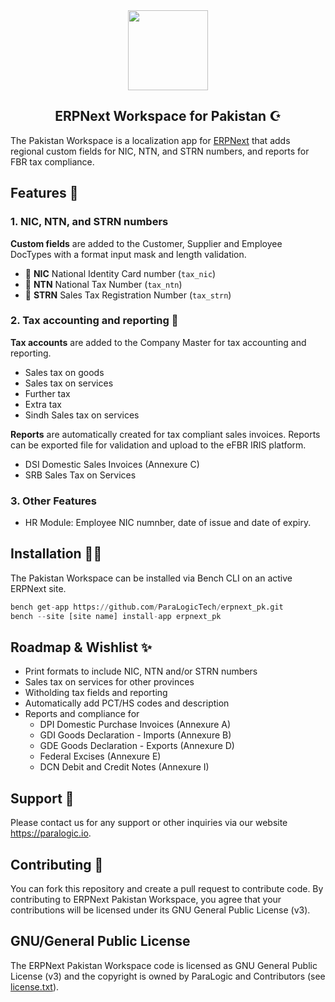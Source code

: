 <div align="center">
	<img src="https://raw.githubusercontent.com/ParaLogicTech/erpnext_pk/master/erpnext_pk/public/images/erpnext-pk-logo.png" height="128">
	<h2>ERPNext Workspace for Pakistan ☪️</h2>
</div>

The Pakistan Workspace is a localization app for [ERPNext](https://github.com/frappe/erpnext) that adds regional custom fields for NIC, NTN, and STRN numbers, and reports for FBR tax compliance.

## Features 🎁

### 1. NIC, NTN, and STRN numbers
**Custom fields** are added to the Customer, Supplier and Employee DocTypes with a format input mask and length validation.

- 🪪 **NIC** National Identity Card number (`tax_nic`) 
- 🧾 **NTN** National Tax Number (`tax_ntn`)
- 🧾 **STRN** Sales Tax Registration Number (`tax_strn`)

### 2. Tax accounting and reporting 🏦
**Tax accounts** are added to the Company Master for tax accounting and reporting.

- Sales tax on goods
- Sales tax on services
- Further tax
- Extra tax
- Sindh Sales tax on services

**Reports** are automatically created for tax compliant sales invoices. Reports can be exported file for validation and upload to the eFBR IRIS platform.
- DSI Domestic Sales Invoices (Annexure C)
- SRB Sales Tax on Services

### 3. Other Features
- HR Module: Employee NIC numnber, date of issue and date of expiry.

## Installation 🧑‍💻
The Pakistan Workspace can be installed via Bench CLI on an active ERPNext site. 

```python
bench get-app https://github.com/ParaLogicTech/erpnext_pk.git
bench --site [site name] install-app erpnext_pk
```

## Roadmap & Wishlist ✨
- Print formats to include NIC, NTN and/or STRN numbers
- Sales tax on services for other provinces
- Witholding tax fields and reporting
- Automatically add PCT/HS codes and description
- Reports and compliance for
	- DPI Domestic Purchase Invoices (Annexure A)
	- GDI Goods Declaration - Imports (Annexure B)
	- GDE Goods Declaration - Exports (Annexure D)
	- Federal Excises (Annexure E)
	- DCN Debit and Credit Notes (Annexure I)

## Support 🤗
Please contact us for any support or other inquiries via our website https://paralogic.io.

## Contributing 🤝
You can fork this repository and create a pull request to contribute code. By contributing to ERPNext Pakistan Workspace, you agree that your contributions will be licensed under its GNU General Public License (v3). 

## GNU/General Public License 
The ERPNext Pakistan Workspace code is licensed as GNU General Public License (v3) and the copyright is owned by ParaLogic and Contributors (see [license.txt](license.txt)).
